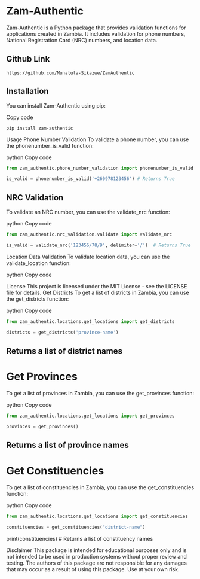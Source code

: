 # Zam-Authentic

Zam-Authentic is a Python package that provides validation functions for applications created in Zambia. It includes
validation for phone numbers, National Registration Card (NRC) numbers, and location data.

## Github Link

    https://github.com/Munalula-Sikazwe/ZamAuthentic

## Installation

You can install Zam-Authentic using pip:

Copy code

```commandline
pip install zam-authentic
```

Usage
Phone Number Validation
To validate a phone number, you can use the phonenumber_is_valid function:

python
Copy code

``` python
from zam_authentic.phone_number_validation import phonenumber_is_valid

is_valid = phonenumber_is_valid('+260978123456') # Returns True
```

## NRC Validation

To validate an NRC number, you can use the validate_nrc function:

python
Copy code

```python
from zam_authentic.nrc_validation.validate import validate_nrc

is_valid = validate_nrc('123456/78/9', delimiter='/')  # Returns True

```

Location Data Validation
To validate location data, you can use the validate_location function:

python
Copy code

License
This project is licensed under the MIT License - see the LICENSE file for details.
Get Districts
To get a list of districts in Zambia, you can use the get_districts function:

python
Copy code

```python
from zam_authentic.locations.get_locations import get_districts

districts = get_districts('province-name')
```

## Returns a list of district names

# Get Provinces

To get a list of provinces in Zambia, you can use the get_provinces function:

python
Copy code

```python
from zam_authentic.locations.get_locations import get_provinces

provinces = get_provinces()
```

## Returns a list of province names

# Get Constituencies

To get a list of constituencies in Zambia, you can use the get_constituencies function:

python
Copy code

```python
from zam_authentic.locations.get_locations import get_constituencies

constituencies = get_constituencies("district-name")
```

print(constituencies) # Returns a list of constituency names

Disclaimer
This package is intended for educational purposes only and is not intended to be used in production systems without
proper review and testing. The authors of this package are not responsible for any damages that may occur as a result of
using this package. Use at your own risk.